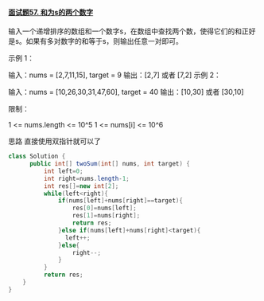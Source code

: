 #### [面试题57. 和为s的两个数字](https://leetcode-cn.com/problems/he-wei-sde-liang-ge-shu-zi-lcof/)

输入一个递增排序的数组和一个数字s，在数组中查找两个数，使得它们的和正好是s。如果有多对数字的和等于s，则输出任意一对即可。

 

示例 1：

输入：nums = [2,7,11,15], target = 9
输出：[2,7] 或者 [7,2]
示例 2：

输入：nums = [10,26,30,31,47,60], target = 40
输出：[10,30] 或者 [30,10]


限制：

1 <= nums.length <= 10^5
1 <= nums[i] <= 10^6



思路 直接使用双指针就可以了

```java
class Solution {
      public int[] twoSum(int[] nums, int target) {
          int left=0;
          int right=nums.length-1;
          int res[]=new int[2];
          while(left<right){
              if(nums[left]+nums[right]==target){
                  res[0]=nums[left];
                  res[1]=nums[right];
                  return res;
              }else if(nums[left]+nums[right]<target){
                left++;
              }else{
                  right--;
              }
          }
          return res;
    }
}
```

